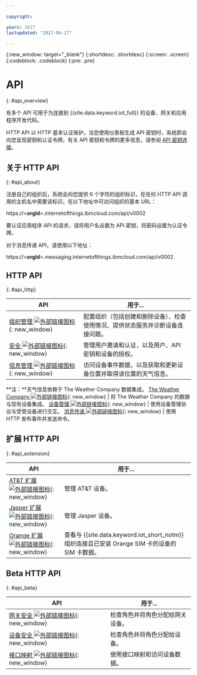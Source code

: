 ```yaml
---

copyright:

years: 2017
lastupdated: "2017-04-17"

---
```


{:new_window: target="\_blank"}
{:shortdesc: .shortdesc}
{:screen: .screen}
{:codeblock: .codeblock}
{:pre: .pre}


# API
{: #api_overview}

有多个 API 可用于为连接到 {{site.data.keyword.iot_full}} 的设备、网关和应用程序开发代码。

HTTP API 以 HTTP 基本认证保护。当您使用仪表板生成 API 密钥时，系统即会向您呈现密钥和认证令牌。有关 API 密钥和令牌的更多信息，请参阅 [API 密钥连接](../platform_authorization.html#api-key)。


## 关于 HTTP API
{: #api_about}

注册自己的组织后，系统会向您提供 6 个字符的组织标识，在任何 HTTP API 调用的主机名中需要该标识。在以下地址中可访问组织的基本 URL：

https://<**orgId**>.internetofthings.ibmcloud.com/api/v0002

要认证应用程序 API 的请求，请将用户名设置为 API 密钥，将密码设置为认证令牌。

对于消息传递 API，请使用以下地址：

https://<**orgId**>.messaging.internetofthings.ibmcloud.com/api/v0002

## HTTP API
{: #api_http}

API                     | 用于...       
------------- | -------------
[组织管理 ![外部链接图标](../../../icons/launch-glyph.svg)](https://docs.internetofthings.ibmcloud.com/apis/swagger/v0002/orgAdmin.html){: new_window} | 配置组织（包括创建和删除设备）、检查使用情况、提供状态服务并诊断设备连接问题。
[安全 ![外部链接图标](../../../icons/launch-glyph.svg)](https://docs.internetofthings.ibmcloud.com/apis/swagger/v0002/security.html){: new_window} | 管理用户邀请和认证，以及用户、API 密钥和设备的授权。
[信息管理 ![外部链接图标](../../../icons/launch-glyph.svg)](https://docs.internetofthings.ibmcloud.com/apis/swagger/v0002/info-mgmt.html){: new_window} |  访问设备事件数据，以及获取和更新设备位置并取得该位置的天气信息。
**注：**天气信息依赖于 The Weather Company 数据集成。
[The Weather Company ![外部链接图标](../../../icons/launch-glyph.svg)](https://docs.internetofthings.ibmcloud.com/apis/swagger/v0002/info-mgmt.html#!/Device_Location_Weather){: new_window} | 将 The Weather Company 的数据与现有设备集成。
[设备管理 ![外部链接图标](../../../icons/launch-glyph.svg)](https://docs.internetofthings.ibmcloud.com/apis/swagger/v0002/deviceMgmt.html){: new_window} | 使用设备管理协议与受管设备进行交互。
[消息传递 ![外部链接图标](../../../icons/launch-glyph.svg)](https://docs.internetofthings.ibmcloud.com/apis/swagger/v0002/http-messaging.html){: new_window}   | 使用 HTTP 发布事件并发送命令。
## 扩展 HTTP API
{: #api_extension}

API                     | 用于...       
------------- | -------------
[AT&T 扩展 ![外部链接图标](../../../icons/launch-glyph.svg)](https://docs.internetofthings.ibmcloud.com/apis/swagger/v0002/ext-atnt.html){: new_window} | 管理 AT&T 设备。
[Jasper 扩展 ![外部链接图标](../../../icons/launch-glyph.svg)](https://docs.internetofthings.ibmcloud.com/apis/swagger/v0002/ext-jasper.html){: new_window} | 管理 Jasper 设备。
[Orange 扩展 ![外部链接图标](../../../icons/launch-glyph.svg)](https://docs.internetofthings.ibmcloud.com/apis/swagger/v0002/ext-orange.html){: new_window} | 查看与 {{site.data.keyword.iot_short_notm}} 组织连接且已安装 Orange SIM 卡的设备的 SIM 卡数据。
## Beta HTTP API
{: #api_beta}

API                     | 用于...       
------------- | -------------
[网关安全 ![外部链接图标](../../../icons/launch-glyph.svg)](https://docs.internetofthings.ibmcloud.com/apis/swagger/v0002-beta/security-gateway-beta.html){: new_window}   | 检查角色并将角色分配给网关设备。
[设备安全 ![外部链接图标](../../../icons/launch-glyph.svg)](https://docs.internetofthings.ibmcloud.com/apis/swagger/v0002-beta/security-devices-beta.html){: new_window} | 检查角色并将角色分配给设备。
[接口映射 ![外部链接图标](../../../icons/launch-glyph.svg)](https://docs.internetofthings.ibmcloud.com/apis/swagger/v0002-beta/info-mgmt-beta.html){: new_window}   |   使用接口映射和访问设备数据。
